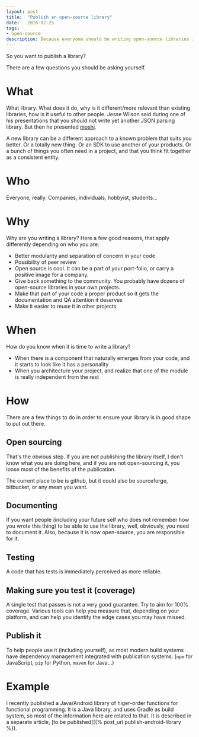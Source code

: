 ```yaml
---
layout: post
title:  "Publish an open-source library"
date:   2016-02-25
tags:
- open-source
description: Because everyone should be writing open-source libraries if they have the opportunity
---
```

So you want to publish a library?

There are a few questions you should be asking yourself.

# What
What library. What does it do, why is it different/more relevant than existing libraries, how is it useful to other people. Jesse Wilson said during one of his presentations that you should not write yet another JSON parsing library. But then he presented [moshi](https://github.com/square/moshi).

A new library can be a different approach to a known problem that suits you better. Or a totally new thing. Or an SDK to use another of your products. Or a bunch of things you often need in a project, and that you think fit together as a consistent entity.

# Who
Everyone, really. Companies, individuals, hobbyist, students...

# Why
Why are you writing a library? Here a few good reasons, that apply differently depending on who you are:

- Better modularity and separation of concern in your code
- Possibility of peer review
- Open source is cool. It can be a part of your port-folio, or carry a positive image for a company.
- Give back something to the community. You probably have dozens of open-source libraries in your own projects.
- Make that part of your code a proper product so it gets the documentation and QA attention it deserves
- Make it easier to reuse it in other projects

# When
How do you know when it is time to write a library?

- When there is a component that naturally emerges from your code, and it starts to look like it has a personality
- When you architecture your project, and realize that one of the module is really independent from the rest

# How
There are a few things to do in order to ensure your library is in good shape to put out there.

## Open sourcing
That's the obvious step. If you are not publishing the library itself, I don't know what you are doing here, and if you are not open-sourcing it, you loose most of the benefits of the publication.

The current place to be is github, but it could also be sourceforge, bitbucket, or any mean you want.

## Documenting
If you want people (including your future self who does not remember how you wrote this thing) to be able to use the library, well, obviously, you need to document it. Also, because it is now open-source, you are responsible for it.

## Testing
A code that has tests is immediately perceived as more reliable.

## Making sure you test it (coverage)
A single test that passes is not a very good guarantee. Try to aim for 100% coverage. Various tools can help you measure that, depending on your platform, and can help you identify the edge cases you may have missed.

## Publish it
To help people use it (including yourself), as most modern build systems have dependency management integrated with publication systems. (`npm` for JavaScript, `pip` for Python, `maven` for Java...)

# Example
I recently published a Java/Android library of higer-order functions for functional programming. It is a Java library, and uses Gradle as build system, so most of the information here are related to that. It is described in a separate article, [to be published]({% post_url publish-android-library %}).
